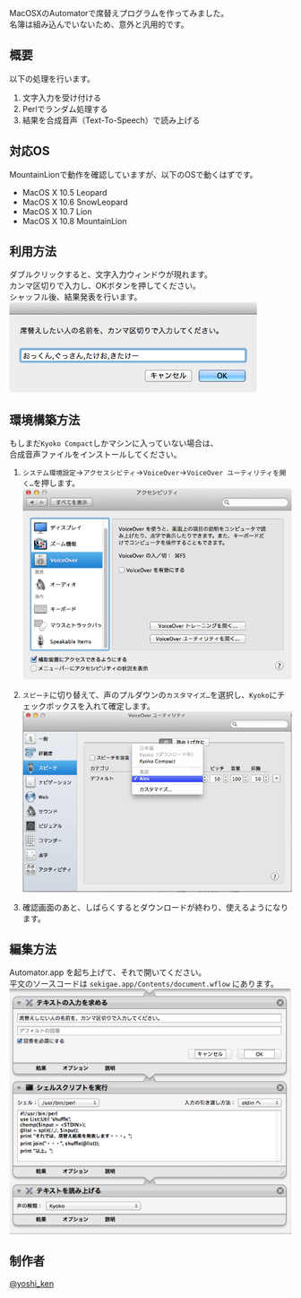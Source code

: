 MacOSXのAutomatorで席替えプログラムを作ってみました。  
名簿は組み込んでいないため、意外と汎用的です。

## 概要

以下の処理を行います。  

1. 文字入力を受け付ける
2. Perlでランダム処理する
3. 結果を合成音声（Text-To-Speech）で読み上げる

## 対応OS

MountainLionで動作を確認していますが、以下のOSで動くはずです。

* MacOS X 10.5 Leopard
* MacOS X 10.6 SnowLeopard
* MacOS X 10.7 Lion
* MacOS X 10.8 MountainLion

## 利用方法

ダブルクリックすると、文字入力ウィンドウが現れます。  
カンマ区切りで入力し、OKボタンを押してください。  
シャッフル後、結果発表を行います。  
![dialog](dialog.png)  

## 環境構築方法

もしまだ`Kyoko Compact`しかマシンに入っていない場合は、  
合成音声ファイルをインストールしてください。

1. `システム環境設定`→`アクセスシビティ`→`VoiceOver`→`VoiceOver ユーティリティを開く…`を押します。
![install-1](Install-1.png)

2. `スピーチ`に切り替えて、声のプルダウンの`カスタマイズ…`を選択し、`Kyoko`にチェックボックスを入れて確定します。
![install-2](Install-2.png)

3. 確認画面のあと、しばらくするとダウンロードが終わり、使えるようになります。

## 編集方法

Automator.app を起ち上げて、それで開いてください。  
平文のソースコードは `sekigae.app/Contents/document.wflow` にあります。
![workflow](workflow.png)

## 制作者

[@yoshi_ken](https://twitter.com/yoshi_ken)
